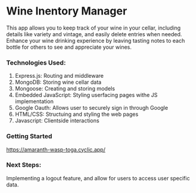 # Wine Inentory Manager

This app allows you to keep track of your wine in your cellar, including details like variety and vintage, and easily delete entries when needed. Enhance your wine drinking experience by leaving tasting notes to each bottle for others to see and appreciate your wines. 

### Technologies Used:
1. Express.js: Routing and middleware
2. MongoDB: Storing wine cellar data
3. Mongoose: Creating and storing models
4. Embedded JavaScript: Styling userfacing pages withe JS implementation
5. Google Oauth: Allows user to securely sign in through Google
6. HTML/CSS: Structuing and styling the web pages
7. Javascript: Clientside interactions

### Getting Started

https://amaranth-wasp-toga.cyclic.app/

### Next Steps:

Implementing a logout feature, and allow for  users to access user specific data. 

